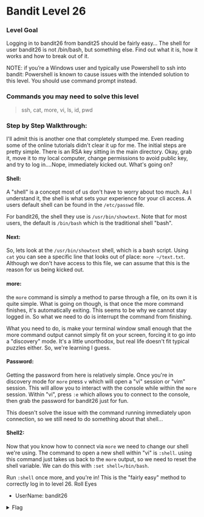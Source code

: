 # Bandit Level 26

### Level Goal
Logging in to bandit26 from bandit25 should be fairly easy… The shell for user bandit26 is not /bin/bash, but something else. Find out what it is, how it works and how to break out of it.

NOTE: if you’re a Windows user and typically use Powershell to ssh into bandit: Powershell is known to cause issues with the intended solution to this level. You should use command prompt instead.

### Commands you may need to solve this level
> ssh, cat, more, vi, ls, id, pwd


### Step by Step Walkthrough:
I'll admit this is another one that completely stumped me. Even reading some of the online tutorials didn't clear it up for me. The initial steps are pretty simple. There is an RSA key sitting in the main directory. Okay, grab it, move it to my local computer, change permissions to avoid public key, and try to log in....Nope, immediately kicked out. What's going on?

#### Shell: 
A "shell" is a concept most of us don't have to worry about too much. As I understand it, the shell is what sets your experience for your cli access. A users default shell can be found in the ```/etc/passwd``` file. 

For bandit26, the shell they use is ```/usr/bin/showtext```. Note that for most users, the default is ```/bin/bash``` which is the traditional shell "bash".

#### Next: 
So, lets look at the ```/usr/bin/showtext``` shell, which is a bash script. Using ```cat``` you can see a specific line that looks out of place: ```more ~/text.txt```. Although we don't have access to this file, we can assume that this is the reason for us being kicked out.

#### more: 
the ```more``` command is simply a method to parse through a file, on its own it is quite simple. What is going on though, is that once the more command finishes, it's automatically exiting. This seems to be why we cannot stay logged in. So what we need to do is interrupt the command from finishing. 

What you need to do, is make your terminal window small enough that the more command output cannot simply fit on your screen, forcing it to go into a "discovery" mode. It's a little unorthodox, but real life doesn't fit typical puzzles either. So, we're learning I guess.

#### Password: 
Getting the password from here is relatively simple. Once you're in discovery mode for ```more``` press ```v``` which will open a "vi" session or "vim" session. This will allow you to interact with the console while within the ```more``` session. Within "vi", press ```:e``` which allows you to connect to the console, then grab the password for bandit26 just for fun. 

This doesn't solve the issue with the command running immediately upon connection, so we still need to do something about that shell...

#### Shell2: 
Now that you know how to connect via ```more``` we need to change our shell we're using. The command to open a new shell within "vi" is ```:shell```. using this command just takes us back to the ```more``` output, so we need to reset the shell variable. We can do this with ```:set shell=/bin/bash```. 

Run ```:shell``` once more, and you're in! This is the "fairly easy" method to correctly log in to level 26. Roll Eyes


* UserName: bandit26

<details><summary>Flag</summary>
    <pre>
    pwd: s0773xxkk0MXfdqOfPRVr9L3jJBUOgCZ
    </pre>
   </details>